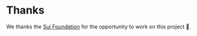# Thanks

We thanks the [Sui Foundation](https://sui.io/about) for the opportunity to work on this project 🙏.

